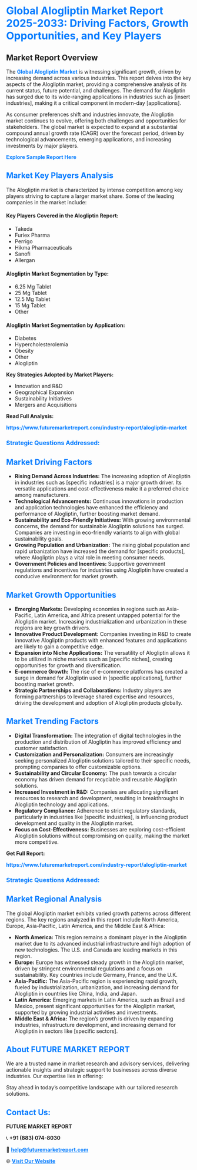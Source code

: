 <h1 style="color: #007BFF;">Global Alogliptin Market Report 2025-2033: Driving Factors, Growth Opportunities, and Key Players</h1>

<section id="overview">
<h2>Market Report Overview</h2>
<p>The <a href="https://www.futuremarketreport.com/industry-report/alogliptin-market" style="color: #007BFF; text-decoration: none;"><strong>Global Alogliptin Market</strong></a> is witnessing significant growth, driven by increasing demand across various industries. This report delves into the key aspects of the Alogliptin market, providing a comprehensive analysis of its current status, future potential, and challenges. The demand for Alogliptin has surged due to its wide-ranging applications in industries such as [insert industries], making it a critical component in modern-day [applications].</p>
<p>As consumer preferences shift and industries innovate, the Alogliptin market continues to evolve, offering both challenges and opportunities for stakeholders. The global market is expected to expand at a substantial compound annual growth rate (CAGR) over the forecast period, driven by technological advancements, emerging applications, and increasing investments by major players.</p>
</section>

<section id="overview">
<p><a href="https://www.futuremarketreport.com/request-sample/reportId=125472" style="color: #007BFF; text-decoration: none;"><strong>Explore Sample Report Here</strong></a></p>
</section>

<section id="key-players">
<h2 style="color: #007BFF;">Market Key Players Analysis</h2>
<p>The Alogliptin market is characterized by intense competition among key players striving to capture a larger market share. Some of the leading companies in the market include:</p>
<h4>Key Players Covered in the Alogliptin Report:</h4>
<ul><li>Takeda</li><li>Furiex Pharma</li><li>Perrigo</li><li>Hikma Pharmaceuticals</li><li>Sanofi</li><li>Allergan</li></ul>
<h4>Alogliptin Market Segmentation by Type:</h4>
<ul><li>6.25 Mg Tablet</li><li>25 Mg Tablet</li><li>12.5 Mg Tablet</li><li>15 Mg Tablet</li><li>Other</li></ul>

<h4>Alogliptin Market Segmentation by Application:</h4>
<ul><li>Diabetes</li><li>Hypercholesterolemia</li><li>Obesity</li><li>Other</li><li>Alogliptin</li></ul>
<p><strong>Key Strategies Adopted by Market Players:</strong></p>
<ul>
<li>Innovation and R&D</li>
<li>Geographical Expansion</li>
<li>Sustainability Initiatives</li>
<li>Mergers and Acquisitions</li>
</ul>
</section>

<section>
<p><strong>Read Full Analysis: </strong></p><a href="https://www.futuremarketreport.com/industry-report/alogliptin-market" style="color: #007BFF; text-decoration: none;"><strong>https://www.futuremarketreport.com/industry-report/alogliptin-market</strong></a>
<h3 style="color: #007BFF;">Strategic Questions Addressed:</h3>
</section>

<section id="driving-factors">
<h2 style="color: #007BFF;">Market Driving Factors</h2>
<ul>
<li><strong>Rising Demand Across Industries:</strong> The increasing adoption of Alogliptin in industries such as [specific industries] is a major growth driver. Its versatile applications and cost-effectiveness make it a preferred choice among manufacturers.</li>
<li><strong>Technological Advancements:</strong> Continuous innovations in production and application technologies have enhanced the efficiency and performance of Alogliptin, further boosting market demand.</li>
<li><strong>Sustainability and Eco-Friendly Initiatives:</strong> With growing environmental concerns, the demand for sustainable Alogliptin solutions has surged. Companies are investing in eco-friendly variants to align with global sustainability goals.</li>
<li><strong>Growing Population and Urbanization:</strong> The rising global population and rapid urbanization have increased the demand for [specific products], where Alogliptin plays a vital role in meeting consumer needs.</li>
<li><strong>Government Policies and Incentives:</strong> Supportive government regulations and incentives for industries using Alogliptin have created a conducive environment for market growth.</li>
</ul>
</section>

<section id="growth-opportunities">
<h2 style="color: #007BFF;">Market Growth Opportunities</h2>
<ul>
<li><strong>Emerging Markets:</strong> Developing economies in regions such as Asia-Pacific, Latin America, and Africa present untapped potential for the Alogliptin market. Increasing industrialization and urbanization in these regions are key growth drivers.</li>
<li><strong>Innovative Product Development:</strong> Companies investing in R&D to create innovative Alogliptin products with enhanced features and applications are likely to gain a competitive edge.</li>
<li><strong>Expansion into Niche Applications:</strong> The versatility of Alogliptin allows it to be utilized in niche markets such as [specific niches], creating opportunities for growth and diversification.</li>
<li><strong>E-commerce Growth:</strong> The rise of e-commerce platforms has created a surge in demand for Alogliptin used in [specific applications], further boosting market growth.</li>
<li><strong>Strategic Partnerships and Collaborations:</strong> Industry players are forming partnerships to leverage shared expertise and resources, driving the development and adoption of Alogliptin products globally.</li>
</ul>
</section>

<section id="trending-factors">
<h2 style="color: #007BFF;">Market Trending Factors</h2>
<ul>
<li><strong>Digital Transformation:</strong> The integration of digital technologies in the production and distribution of Alogliptin has improved efficiency and customer satisfaction.</li>
<li><strong>Customization and Personalization:</strong> Consumers are increasingly seeking personalized Alogliptin solutions tailored to their specific needs, prompting companies to offer customizable options.</li>
<li><strong>Sustainability and Circular Economy:</strong> The push towards a circular economy has driven demand for recyclable and reusable Alogliptin solutions.</li>
<li><strong>Increased Investment in R&D:</strong> Companies are allocating significant resources to research and development, resulting in breakthroughs in Alogliptin technology and applications.</li>
<li><strong>Regulatory Compliance:</strong> Adherence to strict regulatory standards, particularly in industries like [specific industries], is influencing product development and quality in the Alogliptin market.</li>
<li><strong>Focus on Cost-Effectiveness:</strong> Businesses are exploring cost-efficient Alogliptin solutions without compromising on quality, making the market more competitive.</li>
</ul>
</section>

<section>
<p><strong>Get Full Report: </strong></p><a href="https://www.futuremarketreport.com/industry-report/alogliptin-market" style="color: #007BFF; text-decoration: none;"><strong>https://www.futuremarketreport.com/industry-report/alogliptin-market</strong></a>
<h3 style="color: #007BFF;">Strategic Questions Addressed:</h3>
</section>


<section id="regional-analysis">
<h2 style="color: #007BFF;">Market Regional Analysis</h2>
<p>The global Alogliptin market exhibits varied growth patterns across different regions. The key regions analyzed in this report include North America, Europe, Asia-Pacific, Latin America, and the Middle East & Africa:</p>
<ul>
<li><strong>North America:</strong> This region remains a dominant player in the Alogliptin market due to its advanced industrial infrastructure and high adoption of new technologies. The U.S. and Canada are leading markets in this region.</li>
<li><strong>Europe:</strong> Europe has witnessed steady growth in the Alogliptin market, driven by stringent environmental regulations and a focus on sustainability. Key countries include Germany, France, and the U.K.</li>
<li><strong>Asia-Pacific:</strong> The Asia-Pacific region is experiencing rapid growth, fueled by industrialization, urbanization, and increasing demand for Alogliptin in countries like China, India, and Japan.</li>
<li><strong>Latin America:</strong> Emerging markets in Latin America, such as Brazil and Mexico, present significant opportunities for the Alogliptin market, supported by growing industrial activities and investments.</li>
<li><strong>Middle East & Africa:</strong> The region’s growth is driven by expanding industries, infrastructure development, and increasing demand for Alogliptin in sectors like [specific sectors].</li>
</ul>
</section>

<footer>
<h2 style="color: #007BFF;">About FUTURE MARKET REPORT</h2>
<p>We are a trusted name in market research and advisory services, delivering actionable insights and strategic support to businesses across diverse industries. Our expertise lies in offering:</p>

<p>Stay ahead in today’s competitive landscape with our tailored research solutions.</p>

<h2 style="color: #007BFF;">Contact Us:</h2>
<p><strong>FUTURE MARKET REPORT</strong></p>
<p>📞 <strong>+91 (883) 074-8030</strong></p>
<p>📧 <strong><a href="mailto:help@futuremarketreport.com" style="color: #007BFF;">help@futuremarketreport.com</a></strong></p>
<p>🌐 <strong><a href="https://www.futuremarketreport.com/" style="color: #007BFF;">Visit Our Website</a></strong></p>
</footer>